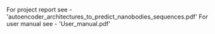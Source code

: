 For project report see - 'autoencoder_architectures_to_predict_nanobodies_sequences.pdf'
For user manual see - 'User_manual.pdf'
